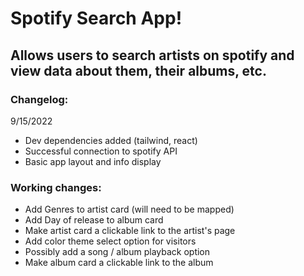 # Spotify Search App!

## Allows users to search artists on spotify and view data about them, their albums, etc.

### Changelog:

9/15/2022

- Dev dependencies added (tailwind, react)
- Successful connection to spotify API
- Basic app layout and info display

### Working changes:

- Add Genres to artist card (will need to be mapped)
- Add Day of release to album card
- Make artist card a clickable link to the artist's page
- Add color theme select option for visitors
- Possibly add a song / album playback option
- Make album card a clickable link to the album
